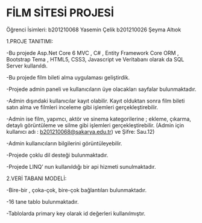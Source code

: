 # FİLM SİTESİ PROJESİ
Öğrenci İsimleri: b201210068 Yasemin Çelik b201210026 Şeyma Altıok

1.PROJE TANITIMI:

-Bu projede Asp.Net Core 6 MVC , C# , Entity Framework Core ORM , Bootstrap Tema , HTML5, CSS3, Javascript ve Veritabanı olarak da SQL Server kullanıldı.

-Bu projede film bileti alma uygulaması geliştirdik.

-Projede admin paneli ve kullanıcıların üye olacakları sayfalar bulunmaktadır.

-Admin dışındaki kullanıcılar kayıt olabilir. Kayıt olduktan sonra film bileti satın alma ve filmleri inceleme gibi işlemleri gerçekleştirebilir.

-Admin ise film, yapımcı, aktör ve sinema kategorilerine ; ekleme, çıkarma, detaylı görüntüleme ve silme gibi işlemleri gerçekleştirebilir. (Admin için kullanıcı adı : b201210068@sakarya.edu.tr) ve Şifre: Sau.12)

-Admin kullanıcıların bilgilerini görüntüleyebilir.

-Projede çoklu dil desteği bulunmaktadır.

-Projede LINQ’ nun kullanıldığı bir api hizmeti sunulmaktadır.

2.VERİ TABANI MODELİ:

-Bire-bir , çoka-çok, bire-çok bağlantıları bulunmaktadır.

-16 tane tablo bulunmaktadır.

-Tablolarda primary key olarak id değerleri kullanılmıştır.

